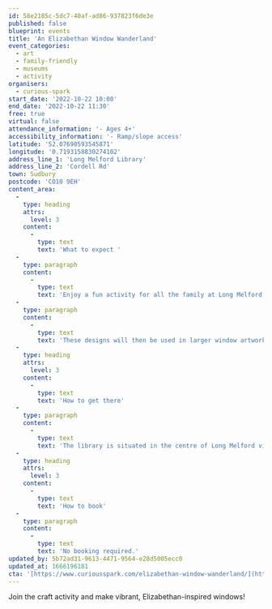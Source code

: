 ```yaml
---
id: 58e2185c-5dc7-40af-ad86-937823f6de3e
published: false
blueprint: events
title: 'An Elizabethan Window Wanderland'
event_categories:
  - art
  - family-friendly
  - museums
  - activity
organisers:
  - curious-spark
start_date: '2022-10-22 10:00'
end_date: '2022-10-22 11:30'
free: true
virtual: false
attendance_information: '- Ages 4+'
accessibility_information: '- Ramp/slope access'
latitude: '52.07690593545871'
longitude: '0.7193158830274102'
address_line_1: 'Long Melford Library'
address_line_2: 'Cordell Rd'
town: Sudbury
postcode: 'CO10 9EH'
content_area:
  -
    type: heading
    attrs:
      level: 3
    content:
      -
        type: text
        text: 'What to expect '
  -
    type: paragraph
    content:
      -
        type: text
        text: 'Enjoy a fun activity for all the family at Long Melford Library, where you can explore the Tudor period and create vibrant window displays, celebrating the joy of exploration, curiosity, and Elizabeth I’s visit to Suffolk. This project will include designing silhouettes inspired by the Elizabethan Progress in 1578 to decorate the windows.'
  -
    type: paragraph
    content:
      -
        type: text
        text: 'These designs will then be used in larger window artwork to be displayed at night. '
  -
    type: heading
    attrs:
      level: 3
    content:
      -
        type: text
        text: 'How to get there'
  -
    type: paragraph
    content:
      -
        type: text
        text: 'The library is situated in the centre of Long Melford village, with Sudbury being the closest train station and bus stop being only 150m from the library.'
  -
    type: heading
    attrs:
      level: 3
    content:
      -
        type: text
        text: 'How to book'
  -
    type: paragraph
    content:
      -
        type: text
        text: 'No booking required.'
updated_by: 5b72ad31-9613-4471-9564-e28d5005ecc0
updated_at: 1666196181
cta: '[https://www.curiousspark.com/elizabethan-window-wanderland/](https://www.curiousspark.com/elizabethan-window-wanderland/)'
---
```

Join the craft activity and make vibrant, Elizabethan-inspired windows!